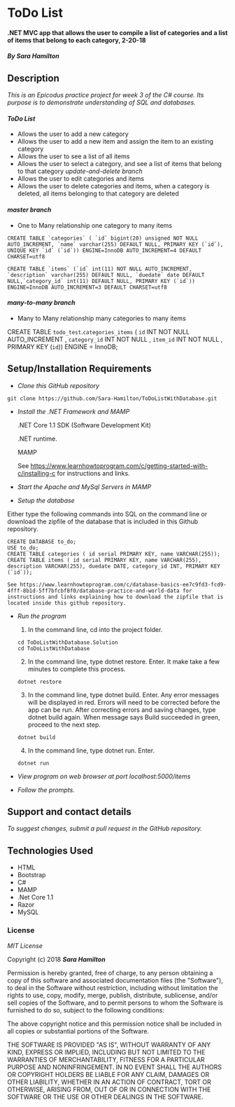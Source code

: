 # ToDo List

#### .NET MVC app that allows the user to compile a list of categories and a list of items that belong to each category, 2-20-18

#### _By Sara Hamilton_

## Description
_This is an Epicodus practice project for week 3 of the C# course. Its purpose is to demonstrate understanding of SQL and databases._

#### _ToDo List_
* Allows the user to add a new category
* Allows the user to add a new item and assign the item to an existing category
* Allows the user to see a list of all items
* Allows the user to select a category, and see a list of items that belong to that category
_update-and-delete branch_
* Allows the user to edit categories and items
* Allows the user to delete categories and items, when a category is deleted, all items belonging to that category are deleted

#### _master branch_
* One to Many relationship one category to many items

```
CREATE TABLE `categories` ( `id` bigint(20) unsigned NOT NULL AUTO_INCREMENT, `name` varchar(255) DEFAULT NULL, PRIMARY KEY (`id`), UNIQUE KEY `id` (`id`)) ENGINE=InnoDB AUTO_INCREMENT=4 DEFAULT CHARSET=utf8

CREATE TABLE `items` (`id` int(11) NOT NULL AUTO_INCREMENT, `description` varchar(255) DEFAULT NULL, `duedate` date DEFAULT NULL,`category_id` int(11) DEFAULT NULL, PRIMARY KEY (`id`)) ENGINE=InnoDB AUTO_INCREMENT=3 DEFAULT CHARSET=utf8
```

#### _many-to-many branch_
* Many to Many relationship many categories to many items

CREATE TABLE `todo_test`.`categories_items` ( `id` INT NOT NULL AUTO_INCREMENT , `category_id` INT NOT NULL , `item_id` INT NOT NULL , PRIMARY KEY (`id`)) ENGINE = InnoDB;



  ## Setup/Installation Requirements

  * _Clone this GitHub repository_

  ```
  git clone https://github.com/Sara-Hamilton/ToDoListWithDatabase.git
  ```

  * _Install the .NET Framework and MAMP_

    .NET Core 1.1 SDK (Software Development Kit)

    .NET runtime.

    MAMP

    See https://www.learnhowtoprogram.com/c/getting-started-with-c/installing-c for instructions and links.

* _Start the Apache and MySql Servers in MAMP_

*   _Setup the database_

  Either type the following commands into SQL on the command line or download the zipfile of the database that is included in this Github repository.  
  ```
  CREATE DATABASE to_do;
  USE to_do;
  CREATE TABLE categories ( id serial PRIMARY KEY, name VARCHAR(255));
  CREATE TABLE items ( id serial PRIMARY KEY, name VARCHAR(255), description VARCHAR(255), duedate DATE, category_id INT, PRIMARY KEY (`id`));
  ```

    See https://www.learnhowtoprogram.com/c/database-basics-ee7c9fd3-fcd9-4fff-8b1d-5ff7bfcbf8f0/database-practice-and-world-data for instructions and links explaining how to download the zipfile that is located inside this github repository.

  * _Run the program_
    1. In the command line, cd into the project folder.
    ```
    cd ToDoListWithDatabase.Solution
    cd ToDoListWithDatabase
    ```
    2. In the command line, type dotnet restore. Enter.  It make take a few minutes to complete this process.
    ```
    dotnet restore
    ```
    3. In the command line, type dotnet build. Enter. Any error messages will be displayed in red.  Errors will need to be corrected before the app can be run. After correcting errors and saving changes, type dotnet build again.  When message says Build succeeded in green, proceed to the next step.
    ```
    dotnet build
    ```
    4. In the command line, type dotnet run. Enter.
    ```
    dotnet run
    ```

  * _View program on web browser at port localhost:5000/items_

  * _Follow the prompts._

  ## Support and contact details

_To suggest changes, submit a pull request in the GitHub repository._

## Technologies Used

* HTML
* Bootstrap
* C#
* MAMP
* .Net Core 1.1
* Razor
* MySQL

### License

*MIT License*

Copyright (c) 2018 **_Sara Hamilton_**

Permission is hereby granted, free of charge, to any person obtaining a copy
of this software and associated documentation files (the "Software"), to deal
in the Software without restriction, including without limitation the rights
to use, copy, modify, merge, publish, distribute, sublicense, and/or sell
copies of the Software, and to permit persons to whom the Software is
furnished to do so, subject to the following conditions:

The above copyright notice and this permission notice shall be included in all
copies or substantial portions of the Software.

THE SOFTWARE IS PROVIDED "AS IS", WITHOUT WARRANTY OF ANY KIND, EXPRESS OR
IMPLIED, INCLUDING BUT NOT LIMITED TO THE WARRANTIES OF MERCHANTABILITY,
FITNESS FOR A PARTICULAR PURPOSE AND NONINFRINGEMENT. IN NO EVENT SHALL THE
AUTHORS OR COPYRIGHT HOLDERS BE LIABLE FOR ANY CLAIM, DAMAGES OR OTHER
LIABILITY, WHETHER IN AN ACTION OF CONTRACT, TORT OR OTHERWISE, ARISING FROM,
OUT OF OR IN CONNECTION WITH THE SOFTWARE OR THE USE OR OTHER DEALINGS IN THE
SOFTWARE.
